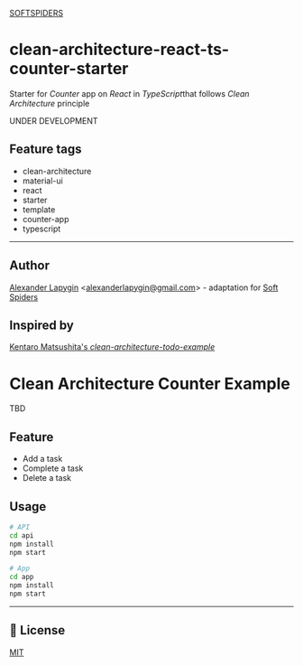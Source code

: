 [SOFTSPIDERS](https://github.com/softspiders/softspiders)

# clean-architecture-react-ts-counter-starter
Starter for *Counter* app on *React* in *TypeScript*that follows *Clean Architecture* principle

UNDER DEVELOPMENT

## Feature tags

- clean-architecture
- material-ui
- react
- starter
- template
- counter-app
- typescript

---

## Author

[Alexander Lapygin](https://github.com/AlexanderLapygin) <<alexanderlapygin@gmail.com>> - adaptation for [Soft Spiders](https://github.com/softspiders/softspiders)

## Inspired by

[Kentaro Matsushita's *clean-architecture-todo-example*](https://github.com/kentaro-m/clean-architecture-todo-example)

# Clean Architecture Counter Example

TBD

## Feature
- Add a task
- Complete a task
- Delete a task

## Usage
```sh
# API
cd api
npm install
npm start

# App
cd app
npm install
npm start
```

---
## :memo: License
[MIT](./LICENSE)
